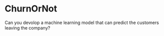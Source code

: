 # ChurnOrNot
Can you devolop a machine learning model that can predict the customers leaving the company?
